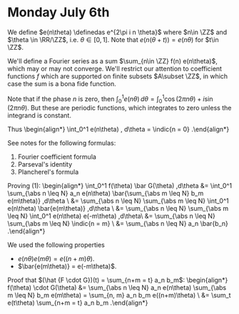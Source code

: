 # Monday July 6th

We define $e(n\theta) \definedas e^{2\pi i n \theta}$ where $n\in \ZZ$ and $\theta \in \RR/\ZZ$, i.e. $\theta \in [0, 1]$.
Note that $e(n(\theta + t)) = e(n\theta)$ for $t\in \ZZ$.

We'll define a Fourier series as a sum $\sum_{n\in \ZZ} f(n) e(n\theta)$, which may or may not converge.
We'll restrict our attention to coefficient functions $f$ which are supported on finite subsets $A\subset \ZZ$, in which case the sum is a bona fide function.

Note that if the phase $n$ is zero, then $\int_0^1 e(n\theta) \,d\theta = \int_0^1 \cos(2\pi n \theta) + i\sin(2\pi n \theta)$. 
But these are periodic functions, which integrates to zero unless the integrand is constant.

Thus
\begin{align*}
\int_0^1 e(n\theta) \, d\theta = \indic{n = 0}
.\end{align*}


See notes for the following formulas:

1. Fourier coefficient formula
2. Parseval's identity
3. Plancherel's formula

Proving (1):
\begin{align*}
\int_0^1 f(\theta) \bar G(\theta) \,d\theta 
&= \int_0^1 \sum_{\abs n \leq N} a_n e(n\theta) \bar{\sum_{\abs m \leq N} b_m e(m\theta)} \,d\theta \\
&= \sum_{\abs n \leq N} \sum_{\abs m \leq N} \int_0^1 e(n\theta) \bar{e(m\theta)} \,d\theta \\
&= \sum_{\abs n \leq N} \sum_{\abs m \leq N} \int_0^1 e(n\theta) e(-m\theta) \,d\theta\\
&= \sum_{\abs n \leq N} \sum_{\abs m \leq N} \indic{n = m} \\
&= \sum_{\abs n \leq N} a_n \bar{b_n}
.\end{align*}

We used the following properties

- $e(n\theta) e(m\theta) = e((n+m)\theta)$.
- $\bar{e(m\theta)} = e(-m\theta)$.

Proof that $(\hat {F \cdot G})(t) = \sum_{n+m = t} a_n b_m$:
\begin{align*}
f(\theta) \cdot G(\theta)
&= \sum_{\abs n \leq N} a_n e(n\theta) \sum_{\abs m \leq N} b_m e(m\theta) = \sum_{n, m} a_n b_m e((n+m)\theta) \\
&= \sum_t e(t\theta) \sum_{n+m = t} a_n b_m
.\end{align*}



